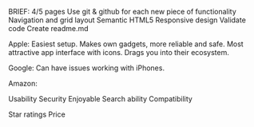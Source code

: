 BRIEF:
4/5 pages
Use git & github for each new piece of functionality
Navigation and grid layout
Semantic HTML5
Responsive design
Validate code
Create readme.md



Apple: Easiest setup. Makes own gadgets, more reliable and safe. Most attractive app interface with icons. Drags you into their ecosystem.


Google: Can have issues working with iPhones.


Amazon:

Usability
Security
Enjoyable
Search ability
Compatibility

Star ratings
Price